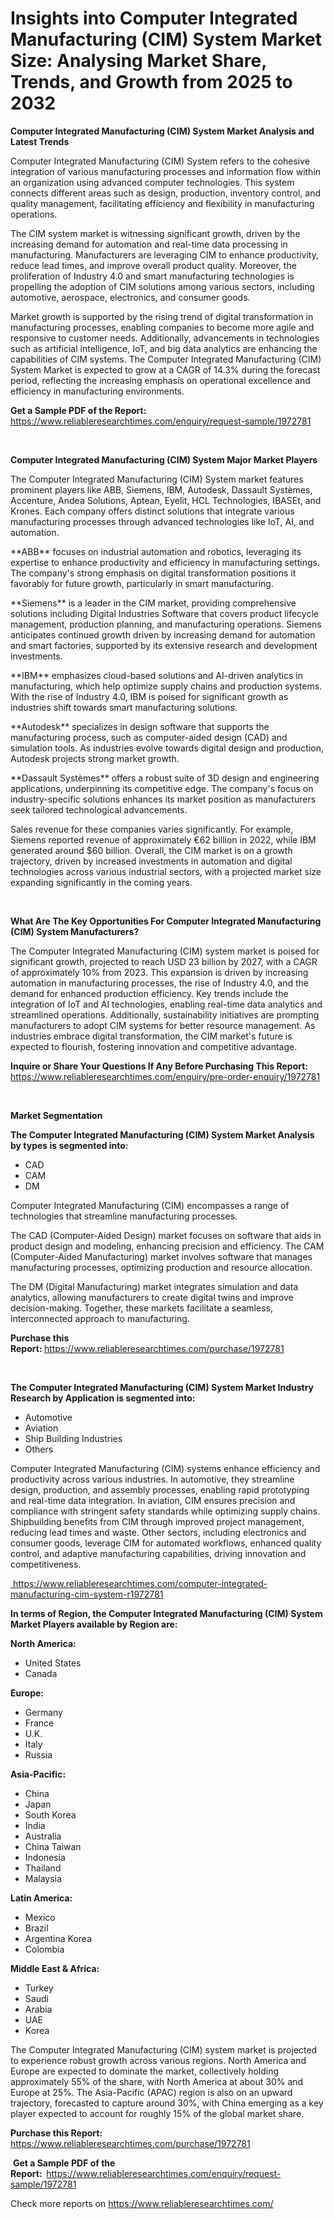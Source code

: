 <p><h1>Insights into Computer Integrated Manufacturing (CIM) System Market Size: Analysing Market Share, Trends, and Growth from 2025 to 2032</h1></p><p><strong>Computer Integrated Manufacturing (CIM) System Market Analysis and Latest Trends</strong></p>
<p><p>Computer Integrated Manufacturing (CIM) System refers to the cohesive integration of various manufacturing processes and information flow within an organization using advanced computer technologies. This system connects different areas such as design, production, inventory control, and quality management, facilitating efficiency and flexibility in manufacturing operations.</p><p>The CIM system market is witnessing significant growth, driven by the increasing demand for automation and real-time data processing in manufacturing. Manufacturers are leveraging CIM to enhance productivity, reduce lead times, and improve overall product quality. Moreover, the proliferation of Industry 4.0 and smart manufacturing technologies is propelling the adoption of CIM solutions among various sectors, including automotive, aerospace, electronics, and consumer goods.</p><p>Market growth is supported by the rising trend of digital transformation in manufacturing processes, enabling companies to become more agile and responsive to customer needs. Additionally, advancements in technologies such as artificial intelligence, IoT, and big data analytics are enhancing the capabilities of CIM systems. The Computer Integrated Manufacturing (CIM) System Market is expected to grow at a CAGR of 14.3% during the forecast period, reflecting the increasing emphasis on operational excellence and efficiency in manufacturing environments.</p></p>
<p><strong>Get a Sample PDF of the Report:&nbsp;</strong> <a href="https://www.reliableresearchtimes.com/enquiry/request-sample/1972781?utm_campaign=2733&utm_medium=2&utm_source=Github&utm_content=ia&utm_term=28022025&utm_id=computer-integrated-manufacturing-cim-system">https://www.reliableresearchtimes.com/enquiry/request-sample/1972781</a></p>
<p>&nbsp;</p>
<p><strong>Computer Integrated Manufacturing (CIM) System Major Market Players</strong></p>
<p><p>The Computer Integrated Manufacturing (CIM) System market features prominent players like ABB, Siemens, IBM, Autodesk, Dassault Systèmes, Accenture, Andea Solutions, Aptean, Eyelit, HCL Technologies, IBASEt, and Krones. Each company offers distinct solutions that integrate various manufacturing processes through advanced technologies like IoT, AI, and automation.</p><p>**ABB** focuses on industrial automation and robotics, leveraging its expertise to enhance productivity and efficiency in manufacturing settings. The company's strong emphasis on digital transformation positions it favorably for future growth, particularly in smart manufacturing.</p><p>**Siemens** is a leader in the CIM market, providing comprehensive solutions including Digital Industries Software that covers product lifecycle management, production planning, and manufacturing operations. Siemens anticipates continued growth driven by increasing demand for automation and smart factories, supported by its extensive research and development investments.</p><p>**IBM** emphasizes cloud-based solutions and AI-driven analytics in manufacturing, which help optimize supply chains and production systems. With the rise of Industry 4.0, IBM is poised for significant growth as industries shift towards smart manufacturing solutions.</p><p>**Autodesk** specializes in design software that supports the manufacturing process, such as computer-aided design (CAD) and simulation tools. As industries evolve towards digital design and production, Autodesk projects strong market growth.</p><p>**Dassault Systèmes** offers a robust suite of 3D design and engineering applications, underpinning its competitive edge. The company's focus on industry-specific solutions enhances its market position as manufacturers seek tailored technological advancements.</p><p>Sales revenue for these companies varies significantly. For example, Siemens reported revenue of approximately €62 billion in 2022, while IBM generated around $60 billion. Overall, the CIM market is on a growth trajectory, driven by increased investments in automation and digital technologies across various industrial sectors, with a projected market size expanding significantly in the coming years.</p></p>
<p>&nbsp;</p>
<p><strong>What Are The Key Opportunities For Computer Integrated Manufacturing (CIM) System Manufacturers?</strong></p>
<p><p>The Computer Integrated Manufacturing (CIM) system market is poised for significant growth, projected to reach USD 23 billion by 2027, with a CAGR of approximately 10% from 2023. This expansion is driven by increasing automation in manufacturing processes, the rise of Industry 4.0, and the demand for enhanced production efficiency. Key trends include the integration of IoT and AI technologies, enabling real-time data analytics and streamlined operations. Additionally, sustainability initiatives are prompting manufacturers to adopt CIM systems for better resource management. As industries embrace digital transformation, the CIM market's future is expected to flourish, fostering innovation and competitive advantage.</p></p>
<p><strong>Inquire or Share Your Questions If Any Before Purchasing This Report:</strong> <a href="https://www.reliableresearchtimes.com/enquiry/pre-order-enquiry/1972781?utm_campaign=2733&utm_medium=2&utm_source=Github&utm_content=ia&utm_term=28022025&utm_id=computer-integrated-manufacturing-cim-system">https://www.reliableresearchtimes.com/enquiry/pre-order-enquiry/1972781</a></p>
<p>&nbsp;</p>
<p><strong>Market Segmentation</strong></p>
<p><strong>The Computer Integrated Manufacturing (CIM) System Market Analysis by types is segmented into:</strong></p>
<p><ul><li>CAD</li><li>CAM</li><li>DM</li></ul></p>
<p><p>Computer Integrated Manufacturing (CIM) encompasses a range of technologies that streamline manufacturing processes. </p><p>The CAD (Computer-Aided Design) market focuses on software that aids in product design and modeling, enhancing precision and efficiency. The CAM (Computer-Aided Manufacturing) market involves software that manages manufacturing processes, optimizing production and resource allocation. </p><p>The DM (Digital Manufacturing) market integrates simulation and data analytics, allowing manufacturers to create digital twins and improve decision-making. Together, these markets facilitate a seamless, interconnected approach to manufacturing.</p></p>
<p><strong>Purchase this Report:&nbsp;</strong><a href="https://www.reliableresearchtimes.com/purchase/1972781?utm_campaign=2733&utm_medium=2&utm_source=Github&utm_content=ia&utm_term=28022025&utm_id=computer-integrated-manufacturing-cim-system">https://www.reliableresearchtimes.com/purchase/1972781</a></p>
<p>&nbsp;</p>
<p><strong>The Computer Integrated Manufacturing (CIM) System Market Industry Research by Application is segmented into:</strong></p>
<p><ul><li>Automotive</li><li>Aviation</li><li>Ship Building Industries</li><li>Others</li></ul></p>
<p><p>Computer Integrated Manufacturing (CIM) systems enhance efficiency and productivity across various industries. In automotive, they streamline design, production, and assembly processes, enabling rapid prototyping and real-time data integration. In aviation, CIM ensures precision and compliance with stringent safety standards while optimizing supply chains. Shipbuilding benefits from CIM through improved project management, reducing lead times and waste. Other sectors, including electronics and consumer goods, leverage CIM for automated workflows, enhanced quality control, and adaptive manufacturing capabilities, driving innovation and competitiveness.</p></p>
<p><a href="https://www.reliableresearchtimes.com/computer-integrated-manufacturing-cim-system-r1972781?utm_campaign=2733&utm_medium=2&utm_source=Github&utm_content=ia&utm_term=28022025&utm_id=computer-integrated-manufacturing-cim-system">&nbsp;https://www.reliableresearchtimes.com/computer-integrated-manufacturing-cim-system-r1972781</a></p>
<p><strong>In terms of Region, the Computer Integrated Manufacturing (CIM) System Market Players available by Region are:</strong></p>
<p>
    <p> <strong> North America: </strong>
        <ul>
            <li>United States</li>
            <li>Canada</li>
        </ul>
        </p> 
    <p> <strong> Europe: </strong>
        <ul>
            <li>Germany</li>
            <li>France</li>
            <li>U.K.</li>
            <li>Italy</li>
            <li>Russia</li>
        </ul>
        </p> 
    <p> <strong> Asia-Pacific: </strong>
        <ul>
            <li>China</li>
            <li>Japan</li>
            <li>South Korea</li>
            <li>India</li>
            <li>Australia</li>
            <li>China Taiwan</li>
            <li>Indonesia</li>
            <li>Thailand</li>
            <li>Malaysia</li>
        </ul>
        </p> 
    <p> <strong> Latin America: </strong>
        <ul>
            <li>Mexico</li>
            <li>Brazil</li>
            <li>Argentina Korea</li>
            <li>Colombia</li>
        </ul>
        </p> 
    <p> <strong> Middle East & Africa: </strong>
        <ul>
            <li>Turkey</li>
            <li>Saudi</li>
            <li>Arabia</li>
            <li>UAE</li>
            <li>Korea</li>
        </ul>
    </p>
    </p>
<p><p>The Computer Integrated Manufacturing (CIM) system market is projected to experience robust growth across various regions. North America and Europe are expected to dominate the market, collectively holding approximately 55% of the share, with North America at about 30% and Europe at 25%. The Asia-Pacific (APAC) region is also on an upward trajectory, forecasted to capture around 30%, with China emerging as a key player expected to account for roughly 15% of the global market share.</p></p>
<p><strong>Purchase this Report: </strong><a href="https://www.reliableresearchtimes.com/purchase/1972781?utm_campaign=2733&utm_medium=2&utm_source=Github&utm_content=ia&utm_term=28022025&utm_id=computer-integrated-manufacturing-cim-system">https://www.reliableresearchtimes.com/purchase/1972781</a></p>
<p>&nbsp;<strong>Get a Sample PDF of the Report:&nbsp;&nbsp;</strong><a href="https://www.reliableresearchtimes.com/enquiry/request-sample/1972781?utm_campaign=2733&utm_medium=2&utm_source=Github&utm_content=ia&utm_term=28022025&utm_id=computer-integrated-manufacturing-cim-system">https://www.reliableresearchtimes.com/enquiry/request-sample/1972781</a></p>
<p><strong></strong></p>
<p>Check more reports on <a href="https://www.reliableresearchtimes.com/?utm_campaign=2733&utm_medium=2&utm_source=Github&utm_content=ia&utm_term=28022025&utm_id=computer-integrated-manufacturing-cim-system">https://www.reliableresearchtimes.com/</a></p>